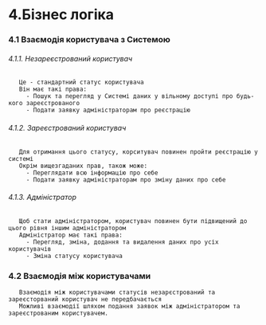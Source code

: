 # 4.Бізнес логіка
### 4.1 Взаємодія користувача з Системою 
   ###### 4.1.1. Незареєстрований користувач
       Це - стандартний статус користувача
       Він має такі права:
         - Пошук та перегляд у Системі даних у вільному доступі про будь-кого зареєстрованого
         - Подати заявку адміністраторам про реєстрацію
   ###### 4.1.2. Зареєстрований користувач
       Для отримання цього статусу, корситувач повинен пройти реєстрацію у системі
       Окрім вищезгаданих прав, також може:
         - Переглядати всю інформацію про себе
         - Подати заявку адміністраторам про зміну даних про себе
   ###### 4.1.3. Адміністратор
       Щоб стати адміністратором, користувач повинен бути підвищений до цього рівня іншим адміністратором
       Адміністратор має такі права:
         - Перегляд, зміна, додання та видалення даних про усіх користувачів
         - Зміна статусу користувача
### 4.2 Взаємодія між користувачами
       Взаємодія між користувачами статусів незарєстрований та зареєсторваний користувач не передбачається
       Можливі взаємодії шляхом подання заявок між адміністратором та зареєстрованим користувачем.
